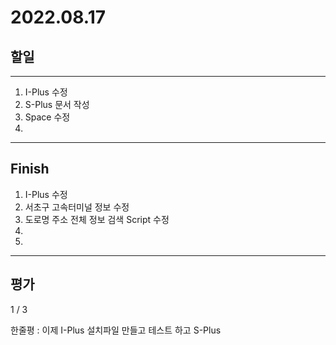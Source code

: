 # 2022.08.17

## 할일

------

1. I-Plus 수정
2. S-Plus 문서 작성
3. Space 수정
4. 








------

## Finish

1. I-Plus 수정
2. 서초구 고속터미널 정보 수정
3. 도로명 주소 전체 정보 검색 Script 수정
4. 
5. 


------

## 평가

  1 / 3

한줄평 : 이제 I-Plus 설치파일 만들고 테스트 하고 S-Plus 